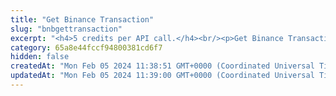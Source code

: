 ```yaml
---
title: "Get Binance Transaction"
slug: "bnbgettransaction"
excerpt: "<h4>5 credits per API call.</h4><br/><p>Get Binance Transaction by transaction hash.</p>"
category: 65a8e44fccf94800381cd6f7
hidden: false
createdAt: "Mon Feb 05 2024 11:38:51 GMT+0000 (Coordinated Universal Time)"
updatedAt: "Mon Feb 05 2024 11:39:00 GMT+0000 (Coordinated Universal Time)"
---
```

